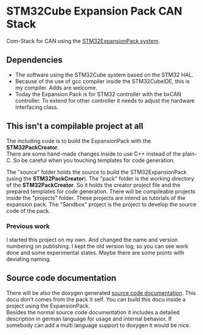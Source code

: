 # STM32Cube Expansion Pack CAN Stack
Com-Stack for CAN using the [STM32ExpansionPack system](https://wiki.st.com/stm32mcu/wiki/Introduction_to_STM32Cube_Expansion_Packages).  

## Dependencies
+ The software using the STM32Cube system based on the STM32 HAL.
+ Because of the use of gcc compiler inside the STM32CubeIDE, this is my compiler. Adds are welcome.
+ Today the Expansion Pack is for STM32 controller with the bxCAN controller. To extend for other controller it needs to adjust the hardware interfacing class.  

## This isn't a compilable project at all
The including code is to build the ExpansionPack with the **STM32PackCreator**.  
There are some hand-made changes inside to use C++ instead of the plain-C. 
So be careful when you touching templates for code generation.

The "source" folder holds the source to build the STM32ExpansionPack (using the **STM32PackCreator**).
The "pack" folder is the working directory of the **STM32PackCreator**. So it holds the creator project file and the prepared templates for code generation.
There will be compileable projects inside the "projects" folder. These projects are intend as tutorials of the expansion pack. The "Sandbox" project is the project to develop the source code of the pack.

### Previous work
I started this project on my own. And changed the name and version numbering on publishing. I kept the old version log, so you can see work done and some experimental states. Maybe there are some points with deviating naming.

## Source code documentation
There will be also the doxygen generated [source code documentation](./html/index.html). This docu don't comes from the pack it self. You can build this docu inside a project using the ExpansionPack.  
Besides the normal source code documentation it includes a detailed description in german language for usage and internal behavior. If somebody can add a multi language support to doxygen it would be nice.